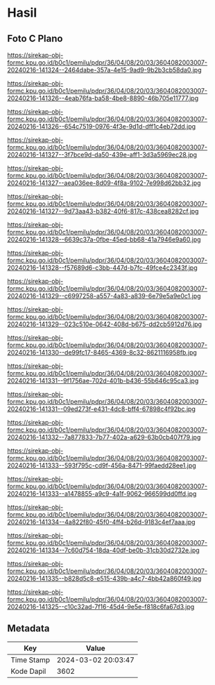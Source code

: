 # Hasil

## Foto C Plano

https://sirekap-obj-formc.kpu.go.id/b0c1/pemilu/pdpr/36/04/08/20/03/3604082003007-20240216-141324--2464dabe-357a-4e15-9ad9-9b2b3cb58da0.jpg

https://sirekap-obj-formc.kpu.go.id/b0c1/pemilu/pdpr/36/04/08/20/03/3604082003007-20240216-141326--4eab76fa-ba58-4be8-8890-46b705e11777.jpg

https://sirekap-obj-formc.kpu.go.id/b0c1/pemilu/pdpr/36/04/08/20/03/3604082003007-20240216-141326--654c7519-0976-4f3e-9d1d-dff1c4eb72dd.jpg

https://sirekap-obj-formc.kpu.go.id/b0c1/pemilu/pdpr/36/04/08/20/03/3604082003007-20240216-141327--3f7bce9d-da50-439e-aff1-3d3a5969ec28.jpg

https://sirekap-obj-formc.kpu.go.id/b0c1/pemilu/pdpr/36/04/08/20/03/3604082003007-20240216-141327--aea036ee-8d09-4f8a-9102-7e998d62bb32.jpg

https://sirekap-obj-formc.kpu.go.id/b0c1/pemilu/pdpr/36/04/08/20/03/3604082003007-20240216-141327--9d73aa43-b382-40f6-817c-438cea8282cf.jpg

https://sirekap-obj-formc.kpu.go.id/b0c1/pemilu/pdpr/36/04/08/20/03/3604082003007-20240216-141328--6639c37a-0fbe-45ed-bb68-41a7946e9a60.jpg

https://sirekap-obj-formc.kpu.go.id/b0c1/pemilu/pdpr/36/04/08/20/03/3604082003007-20240216-141328--f57689d6-c3bb-447d-b7fc-49fce4c2343f.jpg

https://sirekap-obj-formc.kpu.go.id/b0c1/pemilu/pdpr/36/04/08/20/03/3604082003007-20240216-141329--c6997258-a557-4a83-a839-6e79e5a9e0c1.jpg

https://sirekap-obj-formc.kpu.go.id/b0c1/pemilu/pdpr/36/04/08/20/03/3604082003007-20240216-141329--023c510e-0642-408d-b675-dd2cb5912d76.jpg

https://sirekap-obj-formc.kpu.go.id/b0c1/pemilu/pdpr/36/04/08/20/03/3604082003007-20240216-141330--de99fc17-8465-4369-8c32-8621116958fb.jpg

https://sirekap-obj-formc.kpu.go.id/b0c1/pemilu/pdpr/36/04/08/20/03/3604082003007-20240216-141331--9f1756ae-702d-401b-b436-55b646c95ca3.jpg

https://sirekap-obj-formc.kpu.go.id/b0c1/pemilu/pdpr/36/04/08/20/03/3604082003007-20240216-141331--09ed273f-e431-4dc8-bff4-67898c4f92bc.jpg

https://sirekap-obj-formc.kpu.go.id/b0c1/pemilu/pdpr/36/04/08/20/03/3604082003007-20240216-141332--7a877833-7b77-402a-a629-63b0cb407f79.jpg

https://sirekap-obj-formc.kpu.go.id/b0c1/pemilu/pdpr/36/04/08/20/03/3604082003007-20240216-141333--593f795c-cd9f-456a-8471-99faedd28ee1.jpg

https://sirekap-obj-formc.kpu.go.id/b0c1/pemilu/pdpr/36/04/08/20/03/3604082003007-20240216-141333--a1478855-a9c9-4a1f-9062-966599dd0ffd.jpg

https://sirekap-obj-formc.kpu.go.id/b0c1/pemilu/pdpr/36/04/08/20/03/3604082003007-20240216-141334--4a822f80-45f0-4ff4-b26d-9183c4ef7aaa.jpg

https://sirekap-obj-formc.kpu.go.id/b0c1/pemilu/pdpr/36/04/08/20/03/3604082003007-20240216-141334--7c60d754-18da-40df-be0b-31cb30d2732e.jpg

https://sirekap-obj-formc.kpu.go.id/b0c1/pemilu/pdpr/36/04/08/20/03/3604082003007-20240216-141335--b828d5c8-e515-439b-a4c7-4bb42a860f49.jpg

https://sirekap-obj-formc.kpu.go.id/b0c1/pemilu/pdpr/36/04/08/20/03/3604082003007-20240216-141325--c10c32ad-7f16-45d4-9e5e-f818c6fa67d3.jpg


## Metadata

| Key        | Value               |
| ---------- | ------------------- |
| Time Stamp | 2024-03-02 20:03:47 |
| Kode Dapil | 3602                |



